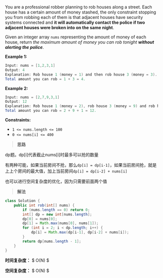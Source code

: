 You are a professional robber planning to rob houses along a street. Each house has a certain amount of money stashed, the only constraint stopping you from robbing each of them is that adjacent houses have security systems connected and **it will automatically contact the police if two adjacent houses were broken into on the same night**.

Given an integer array `nums` representing the amount of money of each house, return *the maximum amount of money you can rob tonight **without alerting the police***.

 

**Example 1:**

```java
Input: nums = [1,2,3,1]
Output: 4
Explanation: Rob house 1 (money = 1) and then rob house 3 (money = 3).
Total amount you can rob = 1 + 3 = 4.
```

**Example 2:**

```java
Input: nums = [2,7,9,3,1]
Output: 12
Explanation: Rob house 1 (money = 2), rob house 3 (money = 9) and rob house 5 (money = 1).
Total amount you can rob = 2 + 9 + 1 = 12.
```

 

**Constraints:**

- `1 <= nums.length <= 100`
- `0 <= nums[i] <= 400`



> **思路**

dp题。dp[i]代表截止nums[i]时最多可以抢的数量

有两种可能，如果当前房间不抢，那么`dp[i] = dp[i-1]`，如果当前房间抢，就是上上个房间的最大值，加上当前房间`dp[i] = dp[i-2] + nums[i]`

也可以进行空间复杂度的优化，因为只需要前面两个值

> **解法**

```java
class Solution {
    public int rob(int[] nums) {
        if (nums.length == 0) return 0;
        int[] dp = new int[nums.length];
        dp[0] = nums[0];
        dp[1] = Math.max(nums[0], nums[1]);
        for (int i = 2; i < dp.length; i++) {
            dp[i] = Math.max(dp[i-1], dp[i-2] + nums[i]);
        }
        return dp[nums.length - 1];
    }
}
```

**时间复杂度：** $ O(N) $

**空间复杂度：** $ O(N) $
